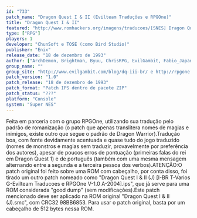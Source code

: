 ```yaml
---
id: "733"
patch_name: "Dragon Quest I & II (Evilteam Traduções e RPGOne)"
title: "Dragon Quest I & II"
featured: "http://www.romhackers.org/imagens/traducoes/[SNES] Dragon Quest I & II - Evilteam Traducoes e RPGOne - 1.png"
type: ["RPG"]
players: 1
developer: "ChunSoft e TOSE (como Bird Studio)"
publisher: "Enix"
release_date: "18 de dezembro de 1993"
author: ["ArchDemon, Brightman, Byuu, ChrisRPG, EvilGambit, Fabio_Japan, LastCetra, Ryu_1 e Seph"]
group_name: ""
group_site: "http://www.evilgambit.com/blog/dq-iii-br/ e http://rpgone.emuxhaven.net/"
patch_version: "1.0"
patch_release: "18 de dezembro de 1993"
patch_format: "Patch IPS dentro de pacote ZIP"
patch_status: "???"
platform: "Console"
system: "Super NES"
---
```


Feita em parceria com o grupo RPGOne, utilizando sua tradução pelo padrão de romanização (o patch que apenas translitera nomes de magias e inimigos, existe outro que segue o padrão de Dragon Warrior).Tradução boa, com fonte devidamente acentuada e quase tudo do jogo traduzido (nomes de monstros e magias sem traduzir, provavelmente por preferência dos autores), apesar de poucos erros de pontuação (primeiras falas do rei em Dragon Quest 1) e de português (também com uma mesma mensagem alternando entre a segunda e a terceira pessoa dos verbos).ATENÇÃO:O patch original foi feito sobre uma ROM com cabeçalho, por conta disso, foi tirado um outro patch nomeado como "Dragon Quest I & II (J) [I-BR T-Varios G-Evilteam Traducoes e RPGOne V-1.0 A-2004].ips", que já serve para uma ROM considerada "good dump" (sem modificações).Este patch mencionado deve ser aplicado na ROM original "Dragon Quest I & II (J).smc", com CRC32 98BB6853. Para usar o patch original, basta por um cabeçalho de 512 bytes nessa ROM.
